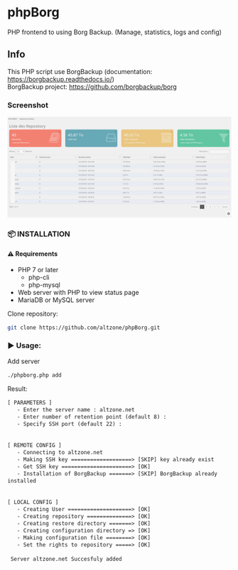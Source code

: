 # phpBorg
PHP frontend to using Borg Backup. (Manage, statistics, logs and config)  
## Info
This PHP script use BorgBackup (documentation: https://borgbackup.readthedocs.io/)  
BorgBackup project: https://github.com/borgbackup/borg  
  
### Screenshot
![alt text](https://github.com/altzone/phpBorg/blob/master/phpBorg.png)
  
  
### :package: INSTALLATION
#### :warning: Requirements
* PHP 7 or later
  * php-cli
  * php-mysql
* Web server with PHP to view status page
* MariaDB or MySQL server

Clone repository:
```sh
git clone https://github.com/altzone/phpBorg.git
```
### :arrow_forward: Usage:   
Add server
```sh
./phpborg.php add
```
Result:
```
[ PARAMETERS ]
   - Enter the server name : altzone.net
   - Enter number of retention point (default 8) :
   - Specify SSH port (default 22) :


[ REMOTE CONFIG ]
   - Connecting to altzone.net
   - Making SSH key ===================> [SKIP] key already exist
   - Get SSH key ======================> [OK]
   - Installation of BorgBackup =======> [SKIP] BorgBackup already installed


[ LOCAL CONFIG ]
   - Creating User ====================> [OK]
   - Creating repository ==============> [OK]
   - Creating restore directory =======> [OK]
   - Creating configuration directory => [OK]
   - Making configuration file ========> [OK]
   - Set the rights to repository =====> [OK]

 Server altzone.net Succesfuly added
 ```
 
 


